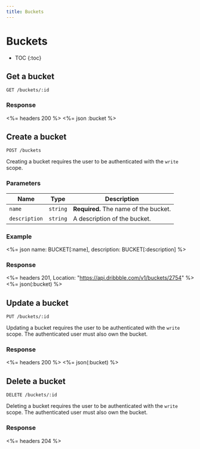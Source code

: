 ```yaml
---
title: Buckets
---
```


# Buckets

* TOC
{:toc}

## Get a bucket

    GET /buckets/:id

### Response

<%= headers 200 %>
<%= json :bucket %>

## Create a bucket

    POST /buckets

Creating a bucket requires the user to be authenticated with the `write` scope.

### Parameters

| Name | Type | Description |
|------|------|-------------|
| `name` | `string` | **Required.** The name of the bucket. |
| `description` | `string` | A description of the bucket. |

### Example

<%= json name: BUCKET[:name], description: BUCKET[:description] %>

### Response

<%= headers 201, Location: "https://api.dribbble.com/v1/buckets/2754" %>
<%= json(:bucket) %>

## Update a bucket

    PUT /buckets/:id

Updating a bucket requires the user to be authenticated with the `write`
scope. The authenticated user must also own the bucket.

### Response

<%= headers 200 %>
<%= json(:bucket) %>

## Delete a bucket

    DELETE /buckets/:id

Deleting a bucket requires the user to be authenticated with the `write`
scope. The authenticated user must also own the bucket.

### Response

<%= headers 204 %>
